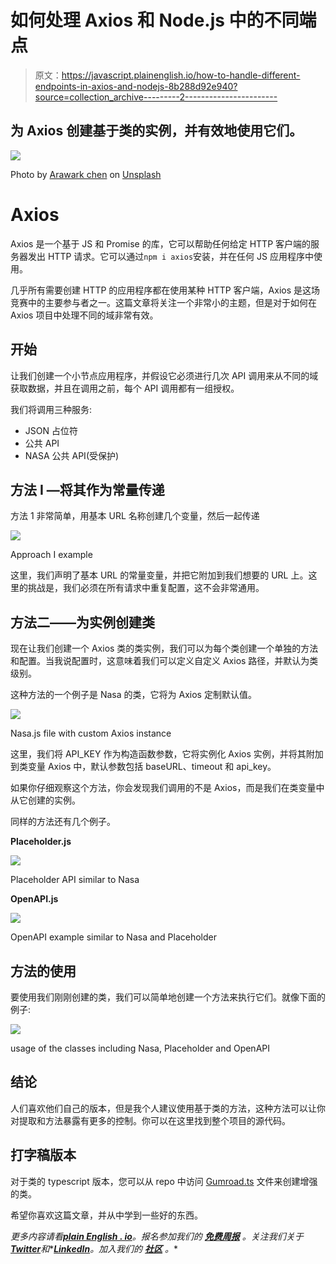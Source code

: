 # 如何处理 Axios 和 Node.js 中的不同端点

> 原文：<https://javascript.plainenglish.io/how-to-handle-different-endpoints-in-axios-and-nodejs-8b288d92e940?source=collection_archive---------2----------------------->

## 为 Axios 创建基于类的实例，并有效地使用它们。

![](img/3eba12ac870558cd0cbc535787ac6d76.png)

Photo by [Arawark chen](https://unsplash.com/@arawark?utm_source=medium&utm_medium=referral) on [Unsplash](https://unsplash.com?utm_source=medium&utm_medium=referral)

# Axios

Axios 是一个基于 JS 和 Promise 的库，它可以帮助任何给定 HTTP 客户端的服务器发出 HTTP 请求。它可以通过`npm i axios`安装，并在任何 JS 应用程序中使用。

几乎所有需要创建 HTTP 的应用程序都在使用某种 HTTP 客户端，Axios 是这场竞赛中的主要参与者之一。这篇文章将关注一个非常小的主题，但是对于如何在 Axios 项目中处理不同的域非常有效。

## 开始

让我们创建一个小节点应用程序，并假设它必须进行几次 API 调用来从不同的域获取数据，并且在调用之前，每个 API 调用都有一组授权。

我们将调用三种服务:

*   JSON 占位符
*   公共 API
*   NASA 公共 API(受保护)

## 方法 I —将其作为常量传递

方法 1 非常简单，用基本 URL 名称创建几个变量，然后一起传递

![](img/18d5511e0b2e6b51eba14e3a0cb49565.png)

Approach I example

这里，我们声明了基本 URL 的常量变量，并把它附加到我们想要的 URL 上。这里的挑战是，我们必须在所有请求中重复配置，这不会非常通用。

## 方法二——为实例创建类

现在让我们创建一个 Axios 类的类实例，我们可以为每个类创建一个单独的方法和配置。当我说配置时，这意味着我们可以定义自定义 Axios 路径，并默认为类级别。

这种方法的一个例子是 Nasa 的类，它将为 Axios 定制默认值。

![](img/dd5103138d15017b2daaa396bb049995.png)

Nasa.js file with custom Axios instance

这里，我们将 API_KEY 作为构造函数参数，它将实例化 Axios 实例，并将其附加到类变量 Axios 中，默认参数包括 baseURL、timeout 和 api_key。

如果你仔细观察这个方法，你会发现我们调用的不是 Axios，而是我们在类变量中从它创建的实例。

同样的方法还有几个例子。

**Placeholder.js**

![](img/9f95ef0f4f876cc5ea26067dc2e88890.png)

Placeholder API similar to Nasa

**OpenAPI.js**

![](img/66f6d0484432eebb2417d0791a21245c.png)

OpenAPI example similar to Nasa and Placeholder

## 方法的使用

要使用我们刚刚创建的类，我们可以简单地创建一个方法来执行它们。就像下面的例子:

![](img/8f7d154c2775a71ea48edc8259774372.png)

usage of the classes including Nasa, Placeholder and OpenAPI

## 结论

人们喜欢他们自己的版本，但是我个人建议使用基于类的方法，这种方法可以让你对提取和方法暴露有更多的控制。你可以在这里找到整个项目的源代码。

## **打字稿版本**

对于类的 typescript 版本，您可以从 repo 中访问 [Gumroad.ts](https://github.com/Piyush-Use-Personal/axios-class-instances/blob/main/axiosCreator/gumroad.ts) 文件来创建增强的类。

希望你喜欢这篇文章，并从中学到一些好的东西。

*更多内容请看*[***plain English . io***](https://plainenglish.io/)*。报名参加我们的* [***免费周报***](http://newsletter.plainenglish.io/) *。关注我们关于*[***Twitter***](https://twitter.com/inPlainEngHQ)*和**[***LinkedIn***](https://www.linkedin.com/company/inplainenglish/)*。加入我们的* [***社区***](https://discord.gg/GtDtUAvyhW) *。**
